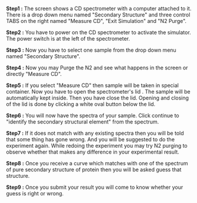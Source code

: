 

**Step1 :** The screen shows a CD spectrometer with a computer attached to it. There is a drop down menu named "Secondary Structure" and three control TABS on the right named "Measure CD", "Exit Simulation" and "N2 Purge".

**Step2 :** You have to power on the CD spectrometer to activate the simulator. The power switch is at the left of the spectrometer.

**Step3 :** Now you have to select one sample from the drop down menu named "Secondary Structure".

**Step4 :** Now you may Purge the N2 and see what happens in the screen or directly "Measure CD".

**Step5 :** If you select "Measure CD" then sample will be taken in special container. Now you have to open the spectrometer's lid . The sample will be automatically kept inside. Then you have close the lid. Opening and closing of the lid is done by clicking a white oval button below the lid.

**Step6 :** You will now have the spectra of your sample. Click continue to "identify the secondary structural element" from the spectrum.

**Step7 :** If it does not match with any existing spectra then you will be told that some thing has gone wrong. And you will be suggested to do the experiment again. While redoing the experiment you may try N2 purging to observe whether that makes any difference in your experimental result.

**Step8 :** Once you receive a curve which matches with one of the spectrum of pure secondary structure of protein then you will be asked guess that structure.

**Step9 :** Once you submit your result you will come to know whether your guess is right or wrong.
